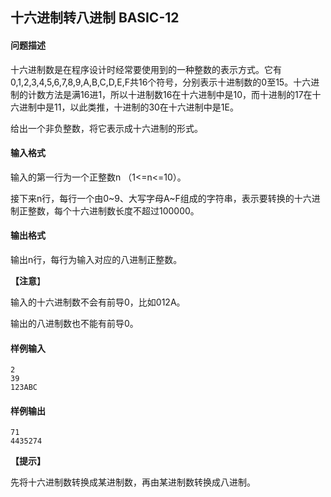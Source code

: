 ## 十六进制转八进制 BASIC-12

#### 问题描述

十六进制数是在程序设计时经常要使用到的一种整数的表示方式。它有0,1,2,3,4,5,6,7,8,9,A,B,C,D,E,F共16个符号，分别表示十进制数的0至15。十六进制的计数方法是满16进1，所以十进制数16在十六进制中是10，而十进制的17在十六进制中是11，以此类推，十进制的30在十六进制中是1E。

给出一个非负整数，将它表示成十六进制的形式。

#### 输入格式

输入的第一行为一个正整数n （1<=n<=10）。

接下来n行，每行一个由0~9、大写字母A~F组成的字符串，表示要转换的十六进制正整数，每个十六进制数长度不超过100000。

#### 输出格式

输出n行，每行为输入对应的八进制正整数。

**【注意**】

输入的十六进制数不会有前导0，比如012A。

输出的八进制数也不能有前导0。

#### 样例输入

```
2
39
123ABC
```

#### 样例输出

```
71
4435274
```

**【提示】**

先将十六进制数转换成某进制数，再由某进制数转换成八进制。